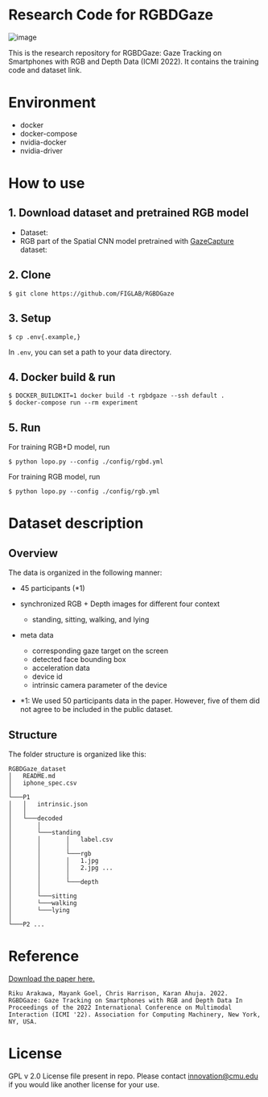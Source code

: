 # Research Code for RGBDGaze

![image](https://user-images.githubusercontent.com/12772049/200086408-2d85ff1b-9858-480c-b972-0b4b48239906.png)


This is the research repository for RGBDGaze: Gaze Tracking on Smartphones with RGB and Depth Data (ICMI 2022).
It contains the training code and dataset link. 

# Environment

- docker 
- docker-compose
- nvidia-docker
- nvidia-driver

# How to use

## 1. Download dataset and pretrained RGB model

- Dataset: 
- RGB part of the Spatial CNN model pretrained with [GazeCapture](https://gazecapture.csail.mit.edu/) dataset: 

## 2. Clone

```
$ git clone https://github.com/FIGLAB/RGBDGaze
```

## 3. Setup

```
$ cp .env{.example,}
```

In `.env`, you can set a path to your data directory.

## 4. Docker build & run

```
$ DOCKER_BUILDKIT=1 docker build -t rgbdgaze --ssh default .
$ docker-compose run --rm experiment
```

## 5. Run 

For training RGB+D model, run
```
$ python lopo.py --config ./config/rgbd.yml
```

For training RGB model, run
```
$ python lopo.py --config ./config/rgb.yml
```

# Dataset description

## Overview

The data is organized in the following manner:

- 45 participants (*1)
- synchronized RGB + Depth images for different four context
    - standing, sitting, walking, and lying
- meta data
    - corresponding gaze target on the screen
    - detected face bounding box
    - acceleration data
    - device id
    - intrinsic camera parameter of the device

- *1: We used 50 participants data in the paper. However, five of them did not agree to be included in the public dataset.


## Structure

The folder structure is organized like this:

```
RGBDGaze_dataset
│   README.md
│   iphone_spec.csv   
│
└───P1
│   │   intrinsic.json
│   │
│   └───decoded
│       │   
│       └───standing
│       │       │   label.csv
│       │       │
│       │       └───rgb
│       │       │   1.jpg
│       │       │   2.jpg ...
│       │       │
│       │       └───depth
│       │       
│       └───sitting
│       └───walking
│       └───lying
│   
└───P2 ...
```


# Reference

[Download the paper here.](https://rikky0611.github.io/resource/paper/rgbdgaze_icmi2022_paper.pdf)

```
Riku Arakawa, Mayank Goel, Chris Harrison, Karan Ahuja. 2022. RGBDGaze: Gaze Tracking on Smartphones with RGB and Depth Data In Proceedings of the 2022 International Conference on Multimodal Interaction (ICMI '22). Association for Computing Machinery, New York, NY, USA.
```

# License

GPL v 2.0 License file present in repo. Please contact innovation@cmu.edu if you would like another license for your use.

